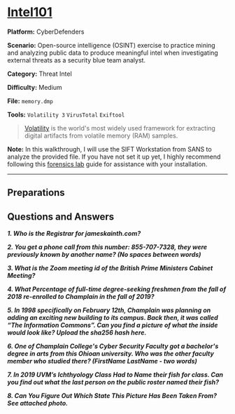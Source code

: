 # <a href="https://cyberdefenders.org/blueteam-ctf-challenges/intel101/">Intel101</a>

**Platform:** CyberDefenders

**Scenario:** Open-source intelligence (OSINT) exercise to practice mining and analyzing public data to produce meaningful intel when investigating external threats as a security blue team analyst.

**Category:** Threat Intel

**Difficulty:** Medium

**File:** `memory.dmp`

**Tools:** `Volatility 3` `VirusTotal` `Exiftool`

> [Volatility](https://github.com/volatilityfoundation/volatility3) is the world's most widely used framework for extracting digital artifacts from volatile memory (RAM) samples.  

**Note:** In this walkthrough, I will use the SIFT Workstation from SANS to analyze the provided file. If you have not set it up yet, I highly recommend following this [forensics lab](https://github.com/mmhgwyjs/forensics-lab/blob/main/README.md) guide for assistance with your installation.

---

## **Preparations**


## **Questions and Answers**

***1. Who is the Registrar for jameskainth.com?***

***2. You get a phone call from this number: 855-707-7328, they were previously known by another name? (No spaces between words)***

***3. What is the Zoom meeting id of the British Prime Ministers Cabinet Meeting?***

***4. What Percentage of full-time degree-seeking freshmen from the fall of 2018 re-enrolled to Champlain in the fall of 2019?***

***5. In 1998 specifically on February 12th, Champlain was planning on adding an exciting new building to its campus. Back then, it was called “The Information Commons”. Can you find a picture of what the inside would look like? Upload the sha256 hash here.***

***6. One of Champlain College's Cyber Security Faculty got a bachelor's degree in arts from this Ohioan university. Who was the other faculty member who studied there? (FirstName LastName - two words)***

***7. In 2019 UVM’s Ichthyology Class Had to Name their fish for class. Can you find out what the last person on the public roster named their fish?***

***8. Can You Figure Out Which State This Picture Has Been Taken From? See attached photo.***
